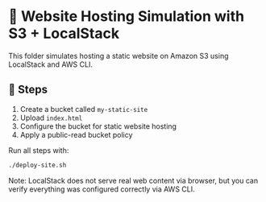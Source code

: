 # 🧪 Website Hosting Simulation with S3 + LocalStack

This folder simulates hosting a static website on Amazon S3 using LocalStack and AWS CLI.

## 🔧 Steps

1. Create a bucket called `my-static-site`
2. Upload `index.html`
3. Configure the bucket for static website hosting
4. Apply a public-read bucket policy

Run all steps with:

```bash
./deploy-site.sh
```

Note: LocalStack does not serve real web content via browser, but you can verify everything was configured correctly via AWS CLI.
